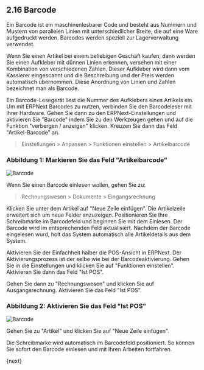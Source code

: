 ## 2.16 Barcode

Ein Barcode ist ein maschinenlesbarer Code und besteht aus Nummern und Mustern von parallelen Linien mit unterschiedlicher Breite, die auf eine Ware aufgedruckt werden. Barcodes werden speziell zur Lagerverwaltung verwendet.

Wenn Sie einen Artikel bei einem beliebigen Geschäft kaufen, dann werden Sie einen Aufkleber mit dünnen Linien erkennen, versehen mit einer Kombination von verschiedenen Zahlen. Dieser Aufkleber wird dann vom Kassierer eingescannt und die Beschreibung und der Preis werden automatisch übernommen. Diese Anordnung von Linien und Zahlen bezeichnet man als Barcode.

Ein Barcode-Lesegerät liest die Nummer des Aufklebers eines Artikels ein. Um mit ERPNext Barcodes zu nutzen, verbinden Sie den Barcodeleser mit Ihrer Hardware. Gehen Sie dann zu den ERPNext-Einstellungen und aktivieren Sie "Barcode" indem Sie zu den Werkzeugen gehen und auf die Funktion "verbergen / anzeigen" klicken. Kreuzen Sie dann das Feld "Artikel-Barcode" an.

> Einstellungen > Anpassen > Funktionen einstellen > Artikelbarcode

### Abbildung 1: Markieren Sie das Feld "Artikelbarcode"

<img class="screenshot" alt="Barcode" src="{{docs_base_url}}/assets/img/setup/barcode-1.png">

Wenn Sie einen Barcode einlesen wollen, gehen Sie zu:

> Rechnungswesen > Dokumente > Eingangsrechnung

Klicken Sie unter dem Artikel auf "Neue Zeile einfügen". Die Artikelzeile erweitert sich um neue Felder anzuzeigen. Positionieren Sie Ihre Schreibmarke im Barcodefeld und beginnen Sie mit dem Einlesen. Der Barcode wird im entsprechenden Feld aktualisiert. Nachdem der Barcode eingelesen wurd, holt das System automatisch alle Artikeldetails aus dem System.

Aktivieren Sie der Einfachheit halber die POS-Ansicht in ERPNext. Der Aktivierungsprozess ist der selbe wie bei der Barcodeaktivierung. Gehen Sie in die Einstellungen und klicken Sie auf "Funktionen einstellen". Aktivieren Sie dann das Feld "Ist POS".

Gehen Sie dann zu "Rechnungswesen" und klicken Sie auf Ausgangsrechnung. Aktivieren Sie das Feld "Ist POS".

### Abbildung 2: Aktivieren Sie das Feld "Ist POS"

<img class="screenshot" alt="Barcode" src="{{docs_base_url}}/assets/img/setup/barcode-2.png">

Gehen Sie zu "Artikel" und klicken Sie auf "Neue Zeile einfügen".

Die Schreibmarke wird automatisch im Barcodefeld positioniert. So können Sie sofort den Barcode einlesen und mit Ihren Arbeiten fortfahren.

{next}
